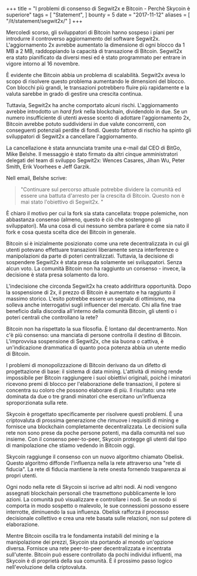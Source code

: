+++
title = "I problemi di consenso di Segwit2x e Bitcoin - Perchè Skycoin è superiore"
tags = [
    "Statement",
]
bounty = 5
date = "2017-11-12"
aliases = [
	"/it/statement/segwit2x/"
]
+++

Mercoledì scorso, gli sviluppatori di Bitcoin hanno sospeso i piani per introdurre il controverso aggiornamento del software Segwit2x. L'aggiornamento 2x avrebbe aumentato la dimensione di ogni blocco da 1 MB a 2 MB, raddoppiando la capacità di transazione di Bitcoin. Segwit2x era stato pianificato da diversi mesi ed è stato programmato per entrare in vigore intorno al 16 novembre.

È evidente che Bitcoin abbia un problema di scalabilità. Segwit2x aveva lo scopo di risolvere questo problema aumentando le dimensioni del blocco. Con blocchi più grandi, le transazioni potrebbero fluire più rapidamente e la valuta sarebbe in grado di gestire una crescita continua.

Tuttavia, Segwit2x ha anche comportato alcuni rischi. L'aggiornamento avrebbe introdotto un *hard fork* nella blockchain, dividendolo in due. Se un numero insufficiente di utenti avesse scento di adottare l'aggiornamento 2x, Bitcoin avrebbe potuto suddividersi in due valute concorrenti, con conseguenti potenziali perdite di fondi. Questo fattore di rischio ha spinto gli sviluppatori di Segwit2x a cancellare l'aggiornamento.

La cancellazione è stata annunciata tramite una e-mail dal CEO di BitGo, Mike Belshe. Il messaggio è stato firmato da altri cinque amministratori delegati del team di sviluppo Segwit2x: Wences Casares, Jihan Wu, Peter Smith, Erik Voorhees e Jeff Garzik.

Nell email, Belshe scrive:

> "Continuare sul percorso attuale potrebbe dividere la comunità ed essere una battuta d'arresto per la crescita di Bitcoin. Questo non è mai stato l'obiettivo di Segwit2x. "

È chiaro il motivo per cui la fork sia stata cancellata: troppe polemiche, non abbastanza consenso (almeno, questo è ciò che sostengono gli sviluppatori). Ma una cosa di cui nessuno sembra parlare è come sia nato il fork e cosa questa scelta dice dei Bitcoin in generale.

Bitcoin si è inizialmente posizionato come una rete decentralizzata in cui gli utenti potevano effettuare transazioni liberamente senza interferenze o manipolazioni da parte di poteri centralizzati. Tuttavia, la decisione di sospendere Segwit2x è stata presa da solamente sei sviluppatori. Senza alcun voto. La comunità Bitcoin non ha raggiunto un consenso - invece, la decisione è stata presa solamento da loro.

L'indecisione che circonda Segwit2x ha creato addirittura opportunità. Dopo la sospensione di 2x, il prezzo di Bitcoin è aumentato e ha raggiunto il massimo storico. L'esito potrebbe essere un segnale di ottimismo, ma solleva anche interrogativi sugli influencer del mercato. Chi alla fine trae beneficio dalla discordia all'interno della comunità Bitcoin, gli utenti o i poteri centrali che controllano la rete?

Bitcoin non ha rispettato la sua filosofia. È lontano dal decentramento. Non c'è più consenso: una manciata di persone controlla il destino di Bitcoin. L'improvvisa sospensione di Segwit2x, che sia buona o cattiva, è un'indicazione drammatica di quanto poca potenza abbia un utente medio di Bitcoin.

I problemi di monopolizzazione di Bitcoin derivano da un difetto di progettazione di base: il sistema di data mining. L'attività di mining rende impossibile per Bitcoin raggiungere i suoi obiettivi originali, poiché i minatori ricevono premi di blocco per l'elaborazione delle transazioni, il potere si concentra su coloro che possono elaborare di più. Il risultato: una rete dominata da due o tre grandi minatori che esercitano un'influenza sproporzionata sulla rete.

Skycoin è progettato specificamente per risolvere questi problemi. È una criptovaluta di prossima generazione che rimuove i requisiti di mining e fornisce una blockchain completamente decentralizzata. Le decisioni sulla rete non sono prese da poche persone potenti, ma dalla comunità nel suo insieme. Con il consenso peer-to-peer, Skycoin protegge gli utenti dal tipo di manipolazione che stiamo vedendo in Bitcoin oggi.

Skycoin raggiunge il consenso con un nuovo algoritmo chiamato Obelisk. Questo algoritmo diffonde l'influenza nella la rete attraverso una "rete di fiducia". La rete di fiducia mantiene la rete onesta fornendo trasparenza ai propri utenti.

Ogni nodo nella rete di Skycoin si iscrive ad altri nodi. Ai nodi vengono assegnati blockchain personali che trasmettono pubblicamente le loro azioni. La comunità può visualizzare e controllare i nodi. Se un nodo si comporta in modo sospetto o malevolo, le sue connessioni possono essere interrotte, diminuendo la sua influenza. Obelisk rafforza il processo decisionale collettivo e crea una rete basata sulle relazioni, non sul potere di elaborazione.

Mentre Bitcoin oscilla tra le fondamenta instabili del mining e la manipolazione dei prezzi, Skycoin sta portando al mondo un'opzione diversa. Fornisce una rete peer-to-peer decentralizzata e incentrata sull'utente. Bitcoin può essere controllato da pochi individui influenti, ma Skycoin è di proprietà della sua comunità. È il prossimo passo logico nell'evoluzione della criptovaluta.
